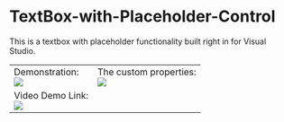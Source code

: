 # TextBox-with-Placeholder-Control
This is a textbox with placeholder functionality built right in for Visual Studio.
<br>
<table>
  <tr valign="top">
    <td>
      Demonstration:<br>
<img src="https://cdn.discordapp.com/attachments/471276705936310272/660110824320401408/textbox_withplaceholder.gif">
    </td>
    <td>
      The custom properties:<br>
      <img src="https://media.discordapp.net/attachments/471276705936310272/660125646500003850/unknown.png">
    </td>
  </tr>
  <tr>
 <td>
      Video Demo Link:<br>
      <a href="https://www.youtube.com/watch?v=M06vMb9OOXc" target="_blank"><img src="https://i.imgur.com/aTRcvni.png"></a>
    </td>
  </tr>
  </table>
